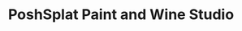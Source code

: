 ---
title: "PoshSplat Paint and Wine Studio"
url: /boulder/poshsplat-paint-and-wine-studio/
shop: craft
---